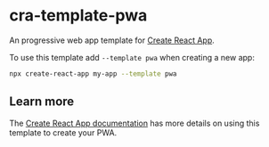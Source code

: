 # cra-template-pwa

An progressive web app template for [Create React App](https://github.com/facebook/create-react-app).

To use this template add `--template pwa` when creating a new app:

```sh
npx create-react-app my-app --template pwa
```

## Learn more

The [Create React App documentation](https://cra.link/PWA) has more details on using this template
to create your PWA.
